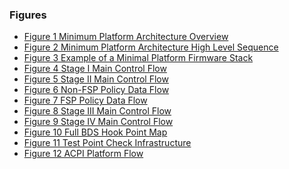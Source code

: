 <!--- @file
  Figures

  Copyright (c) 2019, Intel Corporation. All rights reserved.<BR>

  Redistribution and use in source (original document form) and 'compiled'
  forms (converted to PDF, epub, HTML and other formats) with or without
  modification, are permitted provided that the following conditions are met:

  1) Redistributions of source code (original document form) must retain the
     above copyright notice, this list of conditions and the following
     disclaimer as the first lines of this file unmodified.

  2) Redistributions in compiled form (transformed to other DTDs, converted to
     PDF, epub, HTML and other formats) must reproduce the above copyright
     notice, this list of conditions and the following disclaimer in the
     documentation and/or other materials provided with the distribution.

  THIS DOCUMENTATION IS PROVIDED BY TIANOCORE PROJECT "AS IS" AND ANY EXPRESS OR
  IMPLIED WARRANTIES, INCLUDING, BUT NOT LIMITED TO, THE IMPLIED WARRANTIES OF
  MERCHANTABILITY AND FITNESS FOR A PARTICULAR PURPOSE ARE DISCLAIMED. IN NO
  EVENT SHALL TIANOCORE PROJECT  BE LIABLE FOR ANY DIRECT, INDIRECT, INCIDENTAL,
  SPECIAL, EXEMPLARY, OR CONSEQUENTIAL DAMAGES (INCLUDING, BUT NOT LIMITED TO,
  PROCUREMENT OF SUBSTITUTE GOODS OR SERVICES; LOSS OF USE, DATA, OR PROFITS;
  OR BUSINESS INTERRUPTION) HOWEVER CAUSED AND ON ANY THEORY OF LIABILITY,
  WHETHER IN CONTRACT, STRICT LIABILITY, OR TORT (INCLUDING NEGLIGENCE OR
  OTHERWISE) ARISING IN ANY WAY OUT OF THE USE OF THIS DOCUMENTATION, EVEN IF
  ADVISED OF THE POSSIBILITY OF SUCH DAMAGE.

-->

### Figures

* [Figure 1 Minimum Platform Architecture Overview](2_architecture/README.md#figure-1-minimum-platform-architecture-overview)
* [Figure 2 Minimum Platform Architecture High Level Sequence](2_architecture/README.md#figure-2-minimum-platform-architecture-high-level-sequence)
* [Figure 3 Example of a Minimal Platform Firmware Stack](2_architecture/24_organization.md#figure-3-example-of-a-minimal-platform-firmware-stack)
* [Figure 4 Stage I Main Control Flow](3_stage_1_minimum_debug/README.md#figure-4-stage-i-main-control-flow)
* [Figure 5 Stage II Main Control Flow](4_stage_2_memory_functional/41_overview.md#figure-5-stage-ii-main-control-flow)
* [Figure 6 Non-FSP Policy Data Flow](4_stage_2_memory_functional/46_data_flows.md#figure-6-non-fsp-policy-data-flow)
* [Figure 7 FSP Policy Data Flow](4_stage_2_memory_functional/46_data_flows.md#figure-7-fsp-policy-data-flow)
* [Figure 8 Stage III Main Control Flow](5_stage_3_boot_to_uefi_shell/51_overview.md#figure-8-stage-iii-main-control-flow)
* [Figure 9 Stage IV Main Control Flow](6_stage_4_boot_to_os/61_overview.md#figure-9-stage-iv-control-flow)
* [Figure 10 Full BDS Hook Point Map](10_full_maps/103_bds_hook_points.md#figure-10-full-bds-hook-point-map)
* [Figure 11 Test Point Check Infrastructure](11_global_configuration/112_test_point_check_infrastructure.md#figure-11-test-point-check-infrastructure)
* [Figure 12 ACPI Platform Flow](12_acpi/124_flow_diagrams.md#figure-12-acpi-platform-flow)
